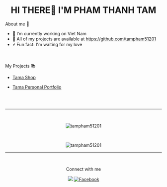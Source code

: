 <h1 align="center">HI THERE👋 I'M PHAM THANH TAM</h1>


About me ️🎅
- 🔭 I’m currently working on Viet Nam
- 🍞 All of my projects are available at https://github.com/tampham51201
- ⚡ Fun fact: I'm waiting for my love
<br/>

My Projects 📚

- <a href="https://tampham51201.github.io/Tama-Shop/">Tama Shop</a>

- <a href="https://tampham51201.github.io/TamaPersonalPortfolio//">Tama Personal Portfolio</a>





<br/>
<br/>

---




</p>
<br />

<p align="center"><img align="center" src="https://github-readme-stats.vercel.app/api?username=tampham51201&show_icons=true&theme=radical"
 alt="tampham51201" /></p>
 
<br/>
<p align="center"><img align="center" src="https://github-readme-stats.vercel.app/api/top-langs/?username=tampham51201&layout=compact"
 alt="tampham51201" /></p>
 
 --- 
 <br/>
<p align="center">Connect with me</p>
<p align="center">
  <a href="https://www.youtube.com/channel/UCALJuFsvULkKNj5Y_v0i_0g" target="_blank"><img src="https://img.shields.io/youtube/channel/views/UCALJuFsvULkKNj5Y_v0i_0g?color=FF514E&label=Youtube&logo=youtube&logoColor=FF514E&style=flat-square"></a>
  <a href="https://www.facebook.com/PhamThanhTam2001/" target="_blank"><img src="https://img.shields.io/badge/Facebook-%231877F2.svg?&style=flat-square&logo=facebook&logoColor=white" alt="Facebook"></a>
</p>


